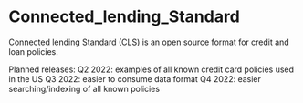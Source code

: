 # Connected_lending_Standard
Connected lending Standard (CLS) is an open source format for credit and loan policies.

Planned releases:
Q2 2022: examples of all known credit card policies used in the US
Q3 2022: easier to consume data format
Q4 2022: easier searching/indexing of all known policies
